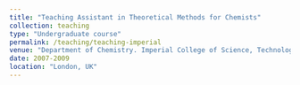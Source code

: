 ```yaml
---
title: "Teaching Assistant in Theoretical Methods for Chemists"
collection: teaching
type: "Undergraduate course"
permalink: /teaching/teaching-imperial
venue: "Department of Chemistry. Imperial College of Science, Technology and Medicine"
date: 2007-2009
location: "London, UK"
---
```


